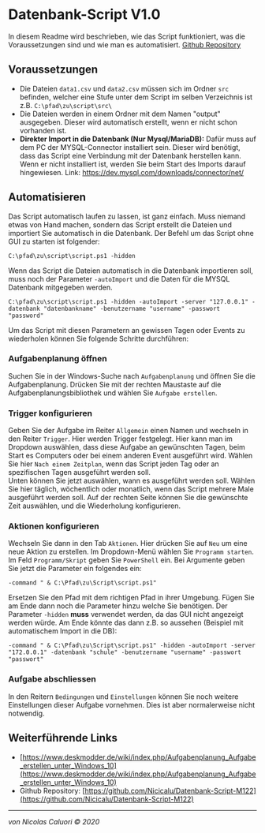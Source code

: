 # Datenbank-Script V1.0

In diesem Readme wird beschrieben, wie das Script funktioniert, was die Voraussetzungen sind und wie man es automatisiert.
[Github Repository](https://github.com/Nicicalu/Datenbank-Script-M122)


## Voraussetzungen

 - Die Dateien `data1.csv` und `data2.csv` müssen sich im Ordner `src` befinden, welcher eine Stufe unter dem Script im selben Verzeichnis ist z.B. `C:\pfad\zu\script\src\`
 - Die Dateien werden in einem Ordner mit dem Namen "output" ausgegeben. Dieser wird automatisch erstellt, wenn er nicht schon vorhanden ist.
 - **Direkter Import in die Datenbank (Nur Mysql/MariaDB):** Dafür muss auf dem PC der MYSQL-Connector installiert sein. Dieser wird benötigt, dass das Script eine Verbindung mit der Datenbank herstellen kann. Wenn er nicht installiert ist, werden Sie beim Start des Imports darauf hingewiesen.
 Link: https://dev.mysql.com/downloads/connector/net/
## Automatisieren
Das Script automatisch laufen zu lassen, ist ganz einfach. Muss niemand etwas von Hand machen, sondern das Script erstellt die Dateien und importiert Sie automatisch in die Datenbank. 
Der Befehl um das Script ohne GUI zu starten ist folgender:

    C:\pfad\zu\script\script.ps1 -hidden
Wenn das Script die Dateien automatisch in die Datenbank importieren soll, muss noch der Parameter `-autoImport` und die Daten für die MYSQL Datenbank mitgegeben werden.

    C:\pfad\zu\script\script.ps1 -hidden -autoImport -server "127.0.0.1" -datenbank "datenbankname" -benutzername "username" -passwort "password"
Um das Script mit diesen Parametern an gewissen Tagen oder Events zu wiederholen können Sie folgende Schritte durchführen:

### Aufgabenplanung öffnen
Suchen Sie in der Windows-Suche nach `Aufgabenplanung` und öffnen Sie die Aufgabenplanung. 
Drücken Sie mit der rechten Maustaste auf die Aufgabenplanungsbibliothek und wählen Sie `Aufgabe erstellen`.
### Trigger konfigurieren
Geben Sie der Aufgabe im Reiter `Allgemein` einen Namen und wechseln in den Reiter `Trigger`.
Hier werden Trigger festgelegt. Hier kann man im Dropdown auswählen, dass diese Aufgabe an gewünschten Tagen, beim Start es Computers oder bei einem anderen Event ausgeführt wird. Wählen Sie hier `Nach einem Zeitplan`, wenn das Script jeden Tag oder an spezifischen Tagen ausgeführt werden soll.  
Unten können Sie jetzt auswählen, wann es ausgeführt werden soll. Wählen Sie hier täglich, wöchentlich oder monatlich, wenn das Script mehrere Male ausgeführt werden soll. Auf der rechten Seite können Sie die gewünschte Zeit auswählen, und die Wiederholung konfigurieren.
### Aktionen konfigurieren
Wechseln Sie dann in den Tab `Aktionen`. Hier drücken Sie auf `Neu` um eine neue Aktion zu erstellen. Im Dropdown-Menü wählen Sie `Programm starten`. Im Feld `Programm/Skript` geben Sie `PowerShell` ein.  Bei Argumente geben Sie jetzt die Parameter ein folgendes ein: 

    -command " & C:\Pfad\zu\Script\script.ps1"
Ersetzen Sie den Pfad mit dem richtigen Pfad in ihrer Umgebung.
Fügen Sie am Ende dann noch die Parameter hinzu welche Sie benötigen. Der Parameter `-hidden` **muss** verwendet werden, da das GUI nicht angezeigt werden würde.
Am Ende könnte das dann z.B. so aussehen (Beispiel mit automatischem Import in die DB):

    -command " & C:\Pfad\zu\Script\script.ps1" -hidden -autoImport -server "172.0.0.1" -datenbank "schule" -benutzername "username" -passwort "passwort"

### Aufgabe abschliessen
In den Reitern `Bedingungen` und `Einstellungen` können Sie noch weitere Einstellungen dieser Aufgabe vornehmen. Dies ist aber normalerweise nicht notwendig.

## Weiterführende Links
 - [https://www.deskmodder.de/wiki/index.php/Aufgabenplanung_Aufgabe_erstellen_unter_Windows_10](https://www.deskmodder.de/wiki/index.php/Aufgabenplanung_Aufgabe_erstellen_unter_Windows_10)
 - Github Repository: [https://github.com/Nicicalu/Datenbank-Script-M122](https://github.com/Nicicalu/Datenbank-Script-M122)

***
*von Nicolas Caluori © 2020*
